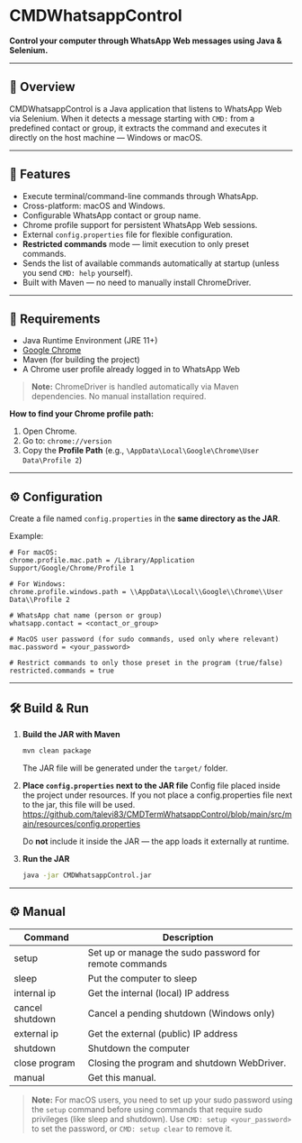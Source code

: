 # CMDWhatsappControl

**Control your computer through WhatsApp Web messages using Java & Selenium.**

---

## 🔹 Overview

CMDWhatsappControl is a Java application that listens to WhatsApp Web via Selenium. When it detects a message starting with `CMD:` from a predefined contact or group, it extracts the command and executes it directly on the host machine — Windows or macOS.

---

## 🚀 Features

- Execute terminal/command-line commands through WhatsApp.
- Cross-platform: macOS and Windows.
- Configurable WhatsApp contact or group name.
- Chrome profile support for persistent WhatsApp Web sessions.
- External `config.properties` file for flexible configuration.
- **Restricted commands** mode — limit execution to only preset commands.
- Sends the list of available commands automatically at startup (unless you send `CMD: help` yourself).
- Built with Maven — no need to manually install ChromeDriver.

---

## 🧱 Requirements

- Java Runtime Environment (JRE 11+)
- [Google Chrome](https://www.google.com/chrome/)
- Maven (for building the project)
- A Chrome user profile already logged in to WhatsApp Web

> **Note:** ChromeDriver is handled automatically via Maven dependencies. No manual installation required.

**How to find your Chrome profile path:**
1. Open Chrome.
2. Go to: `chrome://version`
3. Copy the **Profile Path** (e.g., `\AppData\Local\Google\Chrome\User Data\Profile 2`)

---

## ⚙️ Configuration

Create a file named `config.properties` in the **same directory as the JAR**.

Example:
```properties
# For macOS:
chrome.profile.mac.path = /Library/Application Support/Google/Chrome/Profile 1

# For Windows:
chrome.profile.windows.path = \\AppData\\Local\\Google\\Chrome\\User Data\\Profile 2

# WhatsApp chat name (person or group)
whatsapp.contact = <contact_or_group>

# MacOS user password (for sudo commands, used only where relevant)
mac.password = <your_password>

# Restrict commands to only those preset in the program (true/false)
restricted.commands = true
```
---

## 🛠️ Build & Run

1. **Build the JAR with Maven**

   ```bash
   mvn clean package
   ```

   The JAR file will be generated under the `target/` folder.

2. **Place `config.properties` next to the JAR file**
   Config file placed inside the project under resources.
   If you not place a config.properties file next to the jar, this file will be used.
   https://github.com/talevi83/CMDTermWhatsappControl/blob/main/src/main/resources/config.properties

   Do **not** include it inside the JAR — the app loads it externally at runtime.

4. **Run the JAR**

   ```bash
   java -jar CMDWhatsappControl.jar
   ```

---
## ⚙️ Manual

| Command          | Description                                    |
|------------------|------------------------------------------------|
| setup            | Set up or manage the sudo password for remote commands |
| sleep            | Put the computer to sleep                      |
| internal ip      | Get the internal (local) IP address            |
| cancel shutdown  | Cancel a pending shutdown (Windows only)       |
| external ip      | Get the external (public) IP address           |
| shutdown         | Shutdown the computer                          |
| close program    | Closing the program and shutdown WebDriver.    |
| manual           | Get this manual.                               |

> **Note:** For macOS users, you need to set up your sudo password using the `setup` command before using commands that require sudo privileges (like sleep and shutdown). Use `CMD: setup <your_password>` to set the password, or `CMD: setup clear` to remove it.
